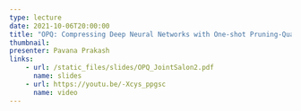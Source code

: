 ```yaml
---
type: lecture
date: 2021-10-06T20:00:00
title: "OPQ: Compressing Deep Neural Networks with One-shot Pruning-Quantization"
thumbnail: 
presenter: Pavana Prakash
links: 
    - url: /static_files/slides/OPQ_JointSalon2.pdf
      name: slides
    - url: https://youtu.be/-Xcys_ppgsc
      name: video
---
```

